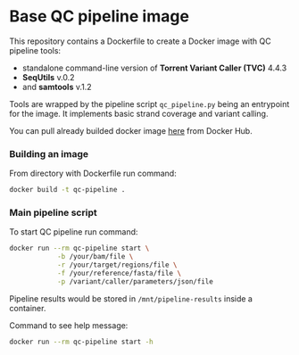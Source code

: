 # Base QC pipeline image

This repository contains a Dockerfile to create a Docker image with QC pipeline tools:

* standalone command-line version of __Torrent Variant Caller (TVC)__ 4.4.3
* __SeqUtils__ v.0.2
* and __samtools__ v.1.2

Tools are wrapped by the pipeline script ``qc_pipeline.py`` being an entrypoint for the image. It implements basic strand coverage and variant calling.

You can pull already builded docker image [here](https://hub.docker.com/r/aafanasyev/qc-pipeline/) from Docker Hub.

### Building an image
From directory with Dockerfile run command:

```sh
docker build -t qc-pipeline .
```

### Main pipeline script

To start QC pipeline run command:

```sh
docker run --rm qc-pipeline start \
            -b /your/bam/file \
            -r /your/target/regions/file \
            -f /your/reference/fasta/file \
            -p /variant/caller/parameters/json/file
```

Pipeline results would be stored in ``/mnt/pipeline-results`` inside a container.

Command to see help message:

```sh
docker run --rm qc-pipeline start -h
```
